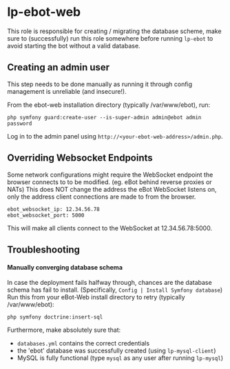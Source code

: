 lp-ebot-web
===

This role is responsible for creating / migrating the database scheme,
make sure to (successfully) run this role somewhere before running `lp-ebot` to
avoid starting the bot without a valid database.

Creating an admin user
---

This step needs to be done manually as running it through config management
is unreliable (and insecure!).

From the ebot-web installation directory (typically /var/www/ebot), run:
```
php symfony guard:create-user --is-super-admin admin@ebot admin password
```

Log in to the admin panel using `http://<your-ebot-web-address>/admin.php`.

Overriding Websocket Endpoints
---

Some network configurations might require the WebSocket endpoint the browser
connects to to be modified. (eg. eBot behind reverse proxies or NATs) This does
NOT change the address the eBot WebSocket listens on, only the address client
connections are made to from the browser.

```
ebot_websocket_ip: 12.34.56.78
ebot_websocket_port: 5000
```

This will make all clients connect to the WebSocket at 12.34.56.78:5000.

Troubleshooting
---

#### Manually converging database schema

In case the deployment fails halfway through, chances are the database schema
has fail to install. (Specifically, `Config | Install Symfony database`) Run
this from your eBot-Web install directory to retry (typically /var/www/ebot):

```
php symfony doctrine:insert-sql
```

Furthermore, make absolutely sure that:

* `databases.yml` contains the correct credentials
* the 'ebot' database was successfully created (using `lp-mysql-client`)
* MySQL is fully functional (type `mysql` as any user after running `lp-mysql`)
